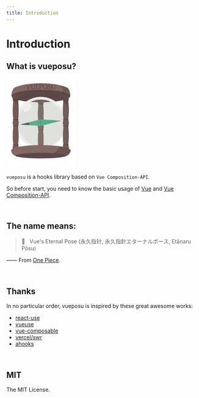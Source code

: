 ```yaml
---
title: Introduction
---
```


# Introduction

## What is vueposu?

<img src=".vitepress/public/assets/logo.svg" width="180" alt="logo" />

`vueposu` is a hooks library based on `Vue Composition-API`. 

So before start, you need to know the basic usage of [Vue](https://v3.vuejs.org/) and [Vue Composition-API](https://composition-api.vuejs.org/).

<br />

## The name means:

> 🧭 &nbsp;&nbsp;Vue's Eternal Pose (永久指针, 永久指針エターナルポース, Etānaru Pōsu) 

—— From [One Piece](https://onepiece.fandom.com/wiki/Eternal_Pose). <!-- (https://en.wikipedia.org/wiki/One_Piece#cite_note-EPose-29) -->

<br />

## Thanks

In no particular order, vueposu is inspired by these great awesome works:

- [react-use](https://github.com/streamich/react-use)
- [vueuse](https://github.com/antfu/vueuse)
- [vue-composable](https://github.com/pikax/vue-composable)
- [vercel/swr](https://github.com/vercel/swr)
- [ahooks](https://github.com/alibaba/hooks)

<br />

## MIT

The MIT License.